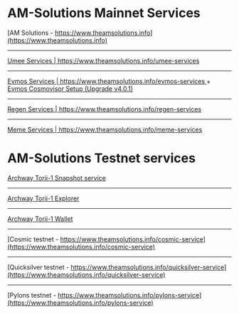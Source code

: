 # AM-Solutions Mainnet Services
[AM Solutions - https://www.theamsolutions.info](https://www.theamsolutions.info)
* * *
[Umee Services | https://www.theamsolutions.info/umee-services ](https://www.theamsolutions.info/umee-services)
* * *
[Evmos Services | https://www.theamsolutions.info/evmos-services ](https://www.theamsolutions.info/evmos-services)
 + 
[Evmos Cosmovisor Setup (Upgrade v4.0.1)](https://www.theamsolutions.info/evmos-cosmovisor)
* * *
[Regen Services | https://www.theamsolutions.info/regen-services ](https://www.theamsolutions.info/regen-services)
* * *
[Meme Services | https://www.theamsolutions.info/meme-services ](https://www.theamsolutions.info/meme-services)

# AM-Solutions Testnet services
[Archway Torii-1 Snapshot service](https://torii1snap.theamsolutions.info)
* * *
[Archway Torii-1 Explorer](https://explorer.theamsolutions.info)
* * *
[Archway Torii-1 Wallet](https://tw.theamsolutions.info/welcome)
* * *
[Cosmic testnet - https://www.theamsolutions.info/cosmic-service](https://www.theamsolutions.info/cosmic-service)
* * *
[Quicksilver testnet - https://www.theamsolutions.info/quicksilver-service](https://www.theamsolutions.info/quicksilver-service)
* * *
[Pylons testnet - https://www.theamsolutions.info/pylons-service](https://www.theamsolutions.info/pylons-service)
